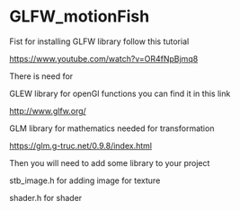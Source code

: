# GLFW_motionFish

Fist for installing GLFW library follow this tutorial 

https://www.youtube.com/watch?v=OR4fNpBjmq8

There is need for

GLEW library for openGl functions you can find it in this link 

http://www.glfw.org/

GLM library for mathematics needed for transformation

https://glm.g-truc.net/0.9.8/index.html


Then you will need to add some library to your project 

stb_image.h       for adding image for texture  

shader.h          for shader 




